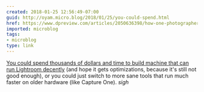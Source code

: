 ```yaml
---
created: 2018-01-25 12:56:49-07:00
guid: http://oyam.micro.blog/2018/01/25/you-could-spend.html
href: https://www.dpreview.com/articles/2050636398/how-one-photographer-built-the-ultimate-lightroom-pc-for-photo-editing
imported: microblog
tags:
- microblog
type: link
---
```


[You could spend thousands of dollars and time to build machine that can run Lightroom decently](https://www.dpreview.com/articles/2050636398/how-one-photographer-built-the-ultimate-lightroom-pc-for-photo-editing) (and hope it gets optimizations, because it's still not good enough), or you could just switch to more sane tools that run much faster on older hardware (like Capture One). *sigh*